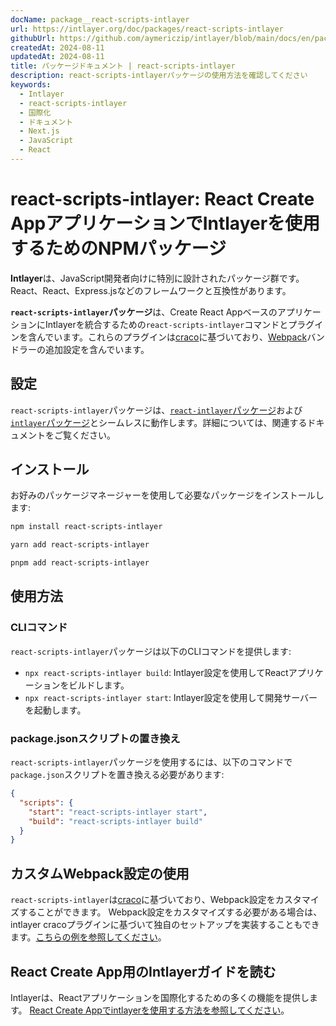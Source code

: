 ```yaml
---
docName: package__react-scripts-intlayer
url: https://intlayer.org/doc/packages/react-scripts-intlayer
githubUrl: https://github.com/aymericzip/intlayer/blob/main/docs/en/packages/react-scripts-intlayer/index.md
createdAt: 2024-08-11
updatedAt: 2024-08-11
title: パッケージドキュメント | react-scripts-intlayer
description: react-scripts-intlayerパッケージの使用方法を確認してください
keywords:
  - Intlayer
  - react-scripts-intlayer
  - 国際化
  - ドキュメント
  - Next.js
  - JavaScript
  - React
---
```


# react-scripts-intlayer: React Create AppアプリケーションでIntlayerを使用するためのNPMパッケージ

**Intlayer**は、JavaScript開発者向けに特別に設計されたパッケージ群です。React、React、Express.jsなどのフレームワークと互換性があります。

**`react-scripts-intlayer`パッケージ**は、Create React AppベースのアプリケーションにIntlayerを統合するための`react-scripts-intlayer`コマンドとプラグインを含んでいます。これらのプラグインは[craco](https://craco.js.org/)に基づいており、[Webpack](https://webpack.js.org/)バンドラーの追加設定を含んでいます。

## 設定

`react-scripts-intlayer`パッケージは、[`react-intlayer`パッケージ](https://github.com/aymericzip/intlayer/blob/main/docs/ja/packages/react-intlayer/index.md)および[`intlayer`パッケージ](https://github.com/aymericzip/intlayer/blob/main/docs/ja/packages/intlayer/index.md)とシームレスに動作します。詳細については、関連するドキュメントをご覧ください。

## インストール

お好みのパッケージマネージャーを使用して必要なパッケージをインストールします:

```bash packageManager="npm"
npm install react-scripts-intlayer
```

```bash packageManager="yarn"
yarn add react-scripts-intlayer
```

```bash packageManager="pnpm"
pnpm add react-scripts-intlayer
```

## 使用方法

### CLIコマンド

`react-scripts-intlayer`パッケージは以下のCLIコマンドを提供します:

- `npx react-scripts-intlayer build`: Intlayer設定を使用してReactアプリケーションをビルドします。
- `npx react-scripts-intlayer start`: Intlayer設定を使用して開発サーバーを起動します。

### package.jsonスクリプトの置き換え

`react-scripts-intlayer`パッケージを使用するには、以下のコマンドで`package.json`スクリプトを置き換える必要があります:

```json fileName="package.json"
{
  "scripts": {
    "start": "react-scripts-intlayer start",
    "build": "react-scripts-intlayer build"
  }
}
```

## カスタムWebpack設定の使用

`react-scripts-intlayer`は[craco](https://craco.js.org/)に基づいており、Webpack設定をカスタマイズすることができます。
Webpack設定をカスタマイズする必要がある場合は、intlayer cracoプラグインに基づいて独自のセットアップを実装することもできます。[こちらの例を参照してください](https://github.com/aymericzip/intlayer/blob/main/examples/react-app/craco.config.js)。

## React Create App用のIntlayerガイドを読む

Intlayerは、Reactアプリケーションを国際化するための多くの機能を提供します。
[React Create Appでintlayerを使用する方法を参照してください](https://github.com/aymericzip/intlayer/blob/main/docs/ja/intlayer_with_create_react_app.md)。
